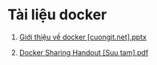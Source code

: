 

# Tài liệu docker

1. [Giới thiệu về docker [cuongit.net].pptx](https://github.com/Cuongyd196/devops-resources/blob/main/static/files/Gi%E1%BB%9Bi%20thi%E1%BB%87u%20v%E1%BB%81%20docker%20%5Bcuongit.net%5D.pptx)

2. [Docker Sharing Handout [Suu tam].pdf](https://github.com/Cuongyd196/devops-resources/blob/main/static/files/%5Bno-logo%5D%20Docker%20Sharing%20Handout%20%5BSuu%20tam%5D.pdf)

